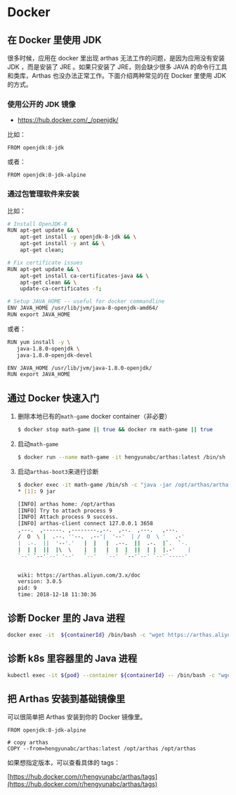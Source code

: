 # Docker

## 在 Docker 里使用 JDK

很多时候，应用在 docker 里出现 arthas 无法工作的问题，是因为应用没有安装 JDK ，而是安装了 JRE 。如果只安装了 JRE，则会缺少很多 JAVA 的命令行工具和类库，Arthas 也没办法正常工作。下面介绍两种常见的在 Docker 里使用 JDK 的方式。

### 使用公开的 JDK 镜像

- https://hub.docker.com/_/openjdk/

比如：

```
FROM openjdk:8-jdk
```

或者：

```
FROM openjdk:8-jdk-alpine
```

### 通过包管理软件来安装

比如：

```bash
# Install OpenJDK-8
RUN apt-get update && \
    apt-get install -y openjdk-8-jdk && \
    apt-get install -y ant && \
    apt-get clean;

# Fix certificate issues
RUN apt-get update && \
    apt-get install ca-certificates-java && \
    apt-get clean && \
    update-ca-certificates -f;

# Setup JAVA_HOME -- useful for docker commandline
ENV JAVA_HOME /usr/lib/jvm/java-8-openjdk-amd64/
RUN export JAVA_HOME
```

或者：

```bash
RUN yum install -y \
   java-1.8.0-openjdk \
   java-1.8.0-openjdk-devel

ENV JAVA_HOME /usr/lib/jvm/java-1.8.0-openjdk/
RUN export JAVA_HOME
```

## 通过 Docker 快速入门

1. 删除本地已有的`math-game` docker container（非必要）

   ```sh
   $ docker stop math-game || true && docker rm math-game || true
   ```

1. 启动`math-game`

   ```sh
   $ docker run --name math-game -it hengyunabc/arthas:latest /bin/sh -c "java -jar /opt/arthas/math-game.jar"
   ```

1. 启动`arthas-boot3`来进行诊断

   ```sh
   $ docker exec -it math-game /bin/sh -c "java -jar /opt/arthas/arthas-boot3.jar"
   * [1]: 9 jar

   [INFO] arthas home: /opt/arthas
   [INFO] Try to attach process 9
   [INFO] Attach process 9 success.
   [INFO] arthas-client connect 127.0.0.1 3658
   ,---.  ,------. ,--------.,--.  ,--.  ,---.   ,---.
   /  O  \ |  .--. ''--.  .--'|  '--'  | /  O  \ '   .-'
   |  .-.  ||  '--'.'   |  |   |  .--.  ||  .-.  |`.  `-.
   |  | |  ||  |\  \    |  |   |  |  |  ||  | |  |.-'    |
   `--' `--'`--' '--'   `--'   `--'  `--'`--' `--'`-----'


   wiki: https://arthas.aliyun.com/3.x/doc
   version: 3.0.5
   pid: 9
   time: 2018-12-18 11:30:36
   ```

## 诊断 Docker 里的 Java 进程

```sh
docker exec -it  ${containerId} /bin/bash -c "wget https://arthas.aliyun.com/arthas-boot3.jar && java -jar arthas-boot3.jar"
```

## 诊断 k8s 里容器里的 Java 进程

```sh
kubectl exec -it ${pod} --container ${containerId} -- /bin/bash -c "wget https://arthas.aliyun.com/arthas-boot3.jar && java -jar arthas-boot3.jar"
```

## 把 Arthas 安装到基础镜像里

可以很简单把 Arthas 安装到你的 Docker 镜像里。

```
FROM openjdk:8-jdk-alpine

# copy arthas
COPY --from=hengyunabc/arthas:latest /opt/arthas /opt/arthas
```

如果想指定版本，可以查看具体的 tags：

[https://hub.docker.com/r/hengyunabc/arthas/tags](https://hub.docker.com/r/hengyunabc/arthas/tags)
